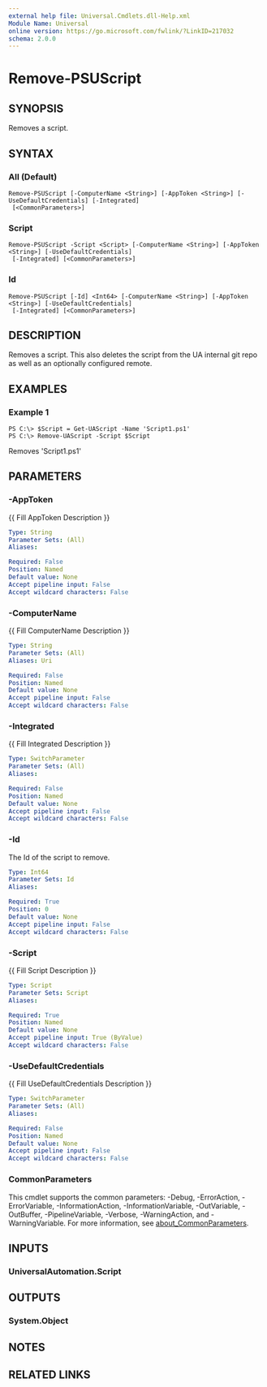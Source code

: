 ```yaml
---
external help file: Universal.Cmdlets.dll-Help.xml
Module Name: Universal
online version: https://go.microsoft.com/fwlink/?LinkID=217032
schema: 2.0.0
---
```


# Remove-PSUScript

## SYNOPSIS
Removes a script.

## SYNTAX

### All (Default)
```
Remove-PSUScript [-ComputerName <String>] [-AppToken <String>] [-UseDefaultCredentials] [-Integrated]
 [<CommonParameters>]
```

### Script
```
Remove-PSUScript -Script <Script> [-ComputerName <String>] [-AppToken <String>] [-UseDefaultCredentials]
 [-Integrated] [<CommonParameters>]
```

### Id
```
Remove-PSUScript [-Id] <Int64> [-ComputerName <String>] [-AppToken <String>] [-UseDefaultCredentials]
 [-Integrated] [<CommonParameters>]
```

## DESCRIPTION
Removes a script.
This also deletes the script from the UA internal git repo as well as an optionally configured remote.

## EXAMPLES

### Example 1
```
PS C:\> $Script = Get-UAScript -Name 'Script1.ps1'
PS C:\> Remove-UAScript -Script $Script
```

Removes 'Script1.ps1'

## PARAMETERS

### -AppToken
{{ Fill AppToken Description }}

```yaml
Type: String
Parameter Sets: (All)
Aliases:

Required: False
Position: Named
Default value: None
Accept pipeline input: False
Accept wildcard characters: False
```

### -ComputerName
{{ Fill ComputerName Description }}

```yaml
Type: String
Parameter Sets: (All)
Aliases: Uri

Required: False
Position: Named
Default value: None
Accept pipeline input: False
Accept wildcard characters: False
```

### -Integrated
{{ Fill Integrated Description }}

```yaml
Type: SwitchParameter
Parameter Sets: (All)
Aliases:

Required: False
Position: Named
Default value: None
Accept pipeline input: False
Accept wildcard characters: False
```

### -Id
The Id of the script to remove.

```yaml
Type: Int64
Parameter Sets: Id
Aliases:

Required: True
Position: 0
Default value: None
Accept pipeline input: False
Accept wildcard characters: False
```

### -Script
{{ Fill Script Description }}

```yaml
Type: Script
Parameter Sets: Script
Aliases:

Required: True
Position: Named
Default value: None
Accept pipeline input: True (ByValue)
Accept wildcard characters: False
```

### -UseDefaultCredentials
{{ Fill UseDefaultCredentials Description }}

```yaml
Type: SwitchParameter
Parameter Sets: (All)
Aliases:

Required: False
Position: Named
Default value: None
Accept pipeline input: False
Accept wildcard characters: False
```

### CommonParameters
This cmdlet supports the common parameters: -Debug, -ErrorAction, -ErrorVariable, -InformationAction, -InformationVariable, -OutVariable, -OutBuffer, -PipelineVariable, -Verbose, -WarningAction, and -WarningVariable. For more information, see [about_CommonParameters](http://go.microsoft.com/fwlink/?LinkID=113216).

## INPUTS

### UniversalAutomation.Script
## OUTPUTS

### System.Object
## NOTES

## RELATED LINKS
